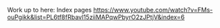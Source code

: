 Work up to here: Index pages https://www.youtube.com/watch?v=FMs-ouPgikk&list=PL6tf8fRbavl15ziiMAPqwPbyrO2zJPtjV&index=6
